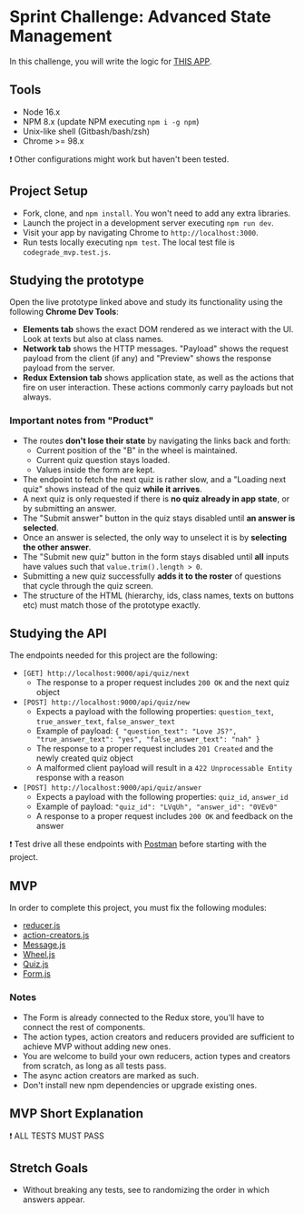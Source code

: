 # Sprint Challenge: Advanced State Management

In this challenge, you will write the logic for [THIS APP](https://advanced-state-wheel.herokuapp.com/).

## Tools

- Node 16.x
- NPM 8.x (update NPM executing `npm i -g npm`)
- Unix-like shell (Gitbash/bash/zsh)
- Chrome >= 98.x

❗ Other configurations might work but haven't been tested.

## Project Setup

- Fork, clone, and `npm install`. You won't need to add any extra libraries.
- Launch the project in a development server executing `npm run dev`.
- Visit your app by navigating Chrome to `http://localhost:3000`.
- Run tests locally executing `npm test`. The local test file is `codegrade_mvp.test.js`.

## Studying the prototype

Open the live prototype linked above and study its functionality using the following **Chrome Dev Tools**:

- **Elements tab** shows the exact DOM rendered as we interact with the UI. Look at texts but also at class names.
- **Network tab** shows the HTTP messages. "Payload" shows the request payload from the client (if any) and "Preview" shows the response payload from the server.
- **Redux Extension tab** shows application state, as well as the actions that fire on user interaction. These actions commonly carry payloads but not always.

### Important notes from "Product"

- The routes **don't lose their state** by navigating the links back and forth:
  - Current position of the "B" in the wheel is maintained.
  - Current quiz question stays loaded.
  - Values inside the form are kept.
- The endpoint to fetch the next quiz is rather slow, and a "Loading next quiz" shows instead of the quiz **while it arrives**.
- A next quiz is only requested if there is **no quiz already in app state**, or by submitting an answer.
- The "Submit answer" button in the quiz stays disabled until **an answer is selected**.
- Once an answer is selected, the only way to unselect it is by **selecting the other answer**.
- The "Submit new quiz" button in the form stays disabled until **all** inputs have values such that `value.trim().length > 0`.
- Submitting a new quiz successfully **adds it to the roster** of questions that cycle through the quiz screen.
- The structure of the HTML (hierarchy, ids, class names, texts on buttons etc) must match those of the prototype exactly.

## Studying the API

The endpoints needed for this project are the following:

- `[GET] http://localhost:9000/api/quiz/next`
  - The response to a proper request includes `200 OK` and the next quiz object
- `[POST] http://localhost:9000/api/quiz/new`
  - Expects a payload with the following properties: `question_text`, `true_answer_text`, `false_answer_text`
  - Example of payload: `{ "question_text": "Love JS?", "true_answer_text": "yes", "false_answer_text": "nah" }`
  - The response to a proper request includes `201 Created` and the newly created quiz object
  - A malformed client payload will result in a `422 Unprocessable Entity` response with a reason
- `[POST] http://localhost:9000/api/quiz/answer`
  - Expects a payload with the following properties: `quiz_id`, `answer_id`
  - Example of payload: ` "quiz_id": "LVqUh", "answer_id": "0VEv0" `
  - A response to a proper request includes `200 OK` and feedback on the answer

❗ Test drive all these endpoints with [Postman](https://www.postman.com/downloads/) before starting with the project.

## MVP

In order to complete this project, you must fix the following modules:

- [reducer.js](frontend/state/reducer.js)
- [action-creators.js](frontend/state/action-creators.js)
- [Message.js](frontend/components/Message.js)
- [Wheel.js](frontend/components/Wheel.js)
- [Quiz.js](frontend/components/Quiz.js)
- [Form.js](frontend/components/Form.js)

### Notes

- The Form is already connected to the Redux store, you'll have to connect the rest of components.
- The action types, action creators and reducers provided are sufficient to achieve MVP without adding new ones.
- You are welcome to build your own reducers, action types and creators from scratch, as long as all tests pass.
- The async action creators are marked as such.
- Don't install new npm dependencies or upgrade existing ones.

## MVP Short Explanation

❗ ALL TESTS MUST PASS

## Stretch Goals

- Without breaking any tests, see to randomizing the order in which answers appear.

